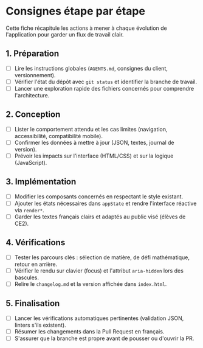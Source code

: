 # Consignes étape par étape

Cette fiche récapitule les actions à mener à chaque évolution de l'application pour garder un flux de travail clair.

## 1. Préparation
- [ ] Lire les instructions globales (`AGENTS.md`, consignes du client, versionnement).
- [ ] Vérifier l'état du dépôt avec `git status` et identifier la branche de travail.
- [ ] Lancer une exploration rapide des fichiers concernés pour comprendre l'architecture.

## 2. Conception
- [ ] Lister le comportement attendu et les cas limites (navigation, accessibilité, compatibilité mobile).
- [ ] Confirmer les données à mettre à jour (JSON, textes, journal de version).
- [ ] Prévoir les impacts sur l'interface (HTML/CSS) et sur la logique (JavaScript).

## 3. Implémentation
- [ ] Modifier les composants concernés en respectant le style existant.
- [ ] Ajouter les états nécessaires dans `appState` et rendre l'interface réactive via `render*`.
- [ ] Garder les textes français clairs et adaptés au public visé (élèves de CE2).

## 4. Vérifications
- [ ] Tester les parcours clés : sélection de matière, de défi mathématique, retour en arrière.
- [ ] Vérifier le rendu sur clavier (focus) et l'attribut `aria-hidden` lors des bascules.
- [ ] Relire le `changelog.md` et la version affichée dans `index.html`.

## 5. Finalisation
- [ ] Lancer les vérifications automatiques pertinentes (validation JSON, linters s'ils existent).
- [ ] Résumer les changements dans la Pull Request en français.
- [ ] S'assurer que la branche est propre avant de pousser ou d'ouvrir la PR.

